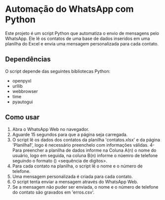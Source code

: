 # Automação do WhatsApp com Python

Este projeto é um script Python que automatiza o envio de mensagens pelo WhatsApp. Ele lê os contatos de uma base de dados inseridos em uma planilha do Excel e envia uma mensagem personalizada para cada contato.

## Dependências

O script depende das seguintes bibliotecas Python:

- openpyxl
- urllib
- webbrowser
- time
- pyautogui

## Como usar

1. Abra o WhatsApp Web no navegador.
2. Aguarde 15 segundos para que a página seja carregada.
3. O script lê os dados dos contatos da planilha 'contatos.xlsx' e da página 'Planilha1', logo é necessário preenchelo com informações válidas.
4- Para preencher a planilha de dados informe na Coluna A(n) o nome do usuário, logo em seguida, na coluna B(n) informe o núemro de telefone seguindo o formato (<DDD>) <sequência de digitos>.
5. Para cada contato na planilha, o script lê o nome e o número de telefone.
6. Uma mensagem personalizada é criada para cada contato.
7. O script tenta enviar a mensagem através do WhatsApp Web.
8. Se a mensagem não puder ser enviada, o nome e o número de telefone do contato são gravados em 'erros.csv'.

